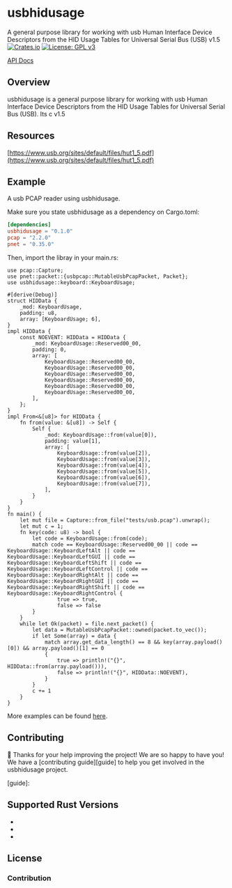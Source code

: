 # usbhidusage

A general purpose library for working with usb Human Interface Device Descriptors from the HID Usage Tables for Universal Serial Bus (USB) v1.5
[![Crates.io][crates-badge]][crates-url]
[![License: GPL v3](https://img.shields.io/badge/License-GPLv3-blue.svg)](https://www.gnu.org/licenses/gpl-3.0)

[crates-badge]: https://img.shields.io/crates/v/usbhidusage.svg
[crates-url]: https://crates.io/crates/usbhidusage

[API Docs](https://docs.rs/usbhidusage)

## Overview

usbhidusage is a general purpose library for working with usb Human Interface Device Descriptors from the HID Usage Tables for Universal Serial Bus (USB). Its c  v1.5



## Resources
[https://www.usb.org/sites/default/files/hut1_5.pdf](https://www.usb.org/sites/default/files/hut1_5.pdf)
## Example

A usb PCAP reader using usbhidusage.

Make sure you state usbhidusage as a dependency on Cargo.toml:

```toml
[dependencies]
usbhidusage = "0.1.0"
pcap = "2.2.0"
pnet = "0.35.0"
```
Then, import the libray in your main.rs:

```rust,no_run
use pcap::Capture;
use pnet::packet::{usbpcap::MutableUsbPcapPacket, Packet};
use usbhidusage::keyboard::KeyboardUsage;

#[derive(Debug)]
struct HIDData {
    _mod: KeyboardUsage,
    padding: u8,
    array: [KeyboardUsage; 6],
}
impl HIDData {
    const NOEVENT: HIDData = HIDData {
        _mod: KeyboardUsage::Reserved00_00,
        padding: 0,
        array: [
            KeyboardUsage::Reserved00_00,
            KeyboardUsage::Reserved00_00,
            KeyboardUsage::Reserved00_00,
            KeyboardUsage::Reserved00_00,
            KeyboardUsage::Reserved00_00,
            KeyboardUsage::Reserved00_00,
        ],
    };
}
impl From<&[u8]> for HIDData {
    fn from(value: &[u8]) -> Self {
        Self {
            _mod: KeyboardUsage::from(value[0]),
            padding: value[1],
            array: [
                KeyboardUsage::from(value[2]),
                KeyboardUsage::from(value[3]),
                KeyboardUsage::from(value[4]),
                KeyboardUsage::from(value[5]),
                KeyboardUsage::from(value[6]),
                KeyboardUsage::from(value[7]),
            ],
        }
    }
}
fn main() {
    let mut file = Capture::from_file("tests/usb.pcap").unwrap();
    let mut c = 1;
    fn key(code: u8) -> bool {
        let code = KeyboardUsage::from(code);
        match code == KeyboardUsage::Reserved00_00 || code == KeyboardUsage::KeyboardLeftAlt || code == KeyboardUsage::KeyboardLeftGUI || code == KeyboardUsage::KeyboardLeftShift || code == KeyboardUsage::KeyboardLeftControl || code == KeyboardUsage::KeyboardRightAlt || code == KeyboardUsage::KeyboardRightGUI || code == KeyboardUsage::KeyboardRightShift || code == KeyboardUsage::KeyboardRightControl {
                true => true,
                false => false
        }
    }
    while let Ok(packet) = file.next_packet() {
        let data = MutableUsbPcapPacket::owned(packet.to_vec());
        if let Some(array) = data {
            match array.get_data_length() == 8 && key(array.payload()[0]) && array.payload()[1] == 0
            {
                true => println!("{}", HIDData::from(array.payload())),
                false => println!("{}", HIDData::NOEVENT),
            }
        }
        c += 1
    }
}

```

More examples can be found [here][examples].

[examples]: https://github.com/Cry-Tokyo/usbhidusage/tree/master/examples

## Contributing

:balloon: Thanks for your help improving the project! We are so happy to have
you! We have a [contributing guide][guide] to help you get involved in the usbhidusage
project.

[guide]:





## Supported Rust Versions

*
*
*




## License


### Contribution
